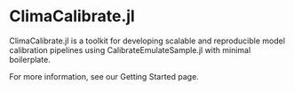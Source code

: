 # ClimaCalibrate.jl

ClimaCalibrate.jl is a toolkit for developing scalable and reproducible model 
calibration pipelines using CalibrateEmulateSample.jl with minimal boilerplate.

For more information, see our Getting Started page.
